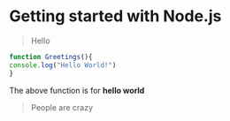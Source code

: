 # Getting started with Node.js

> Hello

```js
function Greetings(){
console.log("Hello World!")
}
```

The above function is for **hello world**

> People are crazy





